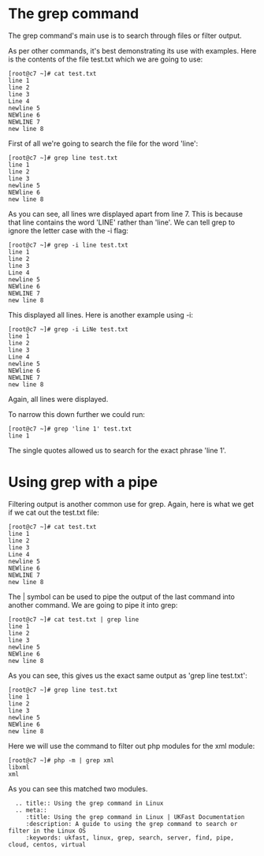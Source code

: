 # The grep command

The grep command's main use is to search through files or filter output.

As per other commands, it's best demonstrating its use with examples. Here is the contents of the file test.txt which we are going to use:

```console
[root@c7 ~]# cat test.txt
line 1
line 2
line 3
Line 4
newline 5
NEWline 6
NEWLINE 7
new line 8
```

First of all we're going to search the file for the word 'line':

```console
[root@c7 ~]# grep line test.txt
line 1
line 2
line 3
newline 5
NEWline 6
new line 8
```

As you can see, all lines wre displayed apart from line 7. This is because that line contains the word 'LINE' rather than 'line'. We can tell grep to ignore the letter case with the -i flag:

```console
[root@c7 ~]# grep -i line test.txt
line 1
line 2
line 3
Line 4
newline 5
NEWline 6
NEWLINE 7
new line 8
```

This displayed all lines. Here is another example using -i:

```console
[root@c7 ~]# grep -i LiNe test.txt
line 1
line 2
line 3
Line 4
newline 5
NEWline 6
NEWLINE 7
new line 8
```

Again, all lines were displayed.

To narrow this down further we could run:

```console
[root@c7 ~]# grep 'line 1' test.txt
line 1
```

The single quotes allowed us to search for the exact phrase 'line 1'.

# Using grep with a pipe

Filtering output is another common use for grep. Again, here is what we get if we cat out the test.txt file:

```console
[root@c7 ~]# cat test.txt
line 1
line 2
line 3
Line 4
newline 5
NEWline 6
NEWLINE 7
new line 8
```

The | symbol can be used to pipe the output of the last command into another command. We are going to pipe it into grep:

```console
[root@c7 ~]# cat test.txt | grep line
line 1
line 2
line 3
newline 5
NEWline 6
new line 8
```

As you can see, this gives us the exact same output as 'grep line test.txt':

```console
[root@c7 ~]# grep line test.txt
line 1
line 2
line 3
newline 5
NEWline 6
new line 8
```

Here we will use the command to filter out php modules for the xml module:

```console
[root@c7 ~]# php -m | grep xml
libxml
xml
```

As you can see this matched two modules.

```eval_rst
  .. title:: Using the grep command in Linux
  .. meta::
     :title: Using the grep command in Linux | UKFast Documentation
     :description: A guide to using the grep command to search or filter in the Linux OS
     :keywords: ukfast, linux, grep, search, server, find, pipe, cloud, centos, virtual
